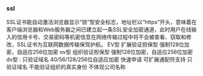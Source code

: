 ### ssl
SSL证书能自动激活浏览器显示“锁”型安全标志，地址栏以“https”开头，意味着在客户端浏览器和Web服务器之间已建立起一条SSL安全加密通道，此时用户在线输入的信用卡号、交易密码等机密信息在网络传输过程中将不会被查看、窃取和修改，SSL证书为互联网数据传输保驾护航。
EV型 扩展验证担保型 强制128位加密，自适应256位加密
ov型 组织验证担保型 强制128位加密，自适应256位加密
dv型 :
只验证域名
40/56/128/256位自适应加密
快速申请
可扩展通配符支持
只验证域名
不能验证组织的真实身份
不体现公司名称